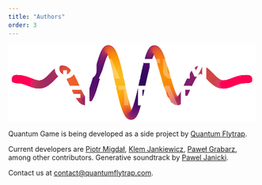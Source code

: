 ```yaml
---
title: "Authors"
order: 3
---
```


![](./quantum_flytrap_logo_wave_white.png)

Quantum Game is being developed as a side project by [Quantum Flytrap](https://quantumflytrap.com/).

Current developers are [Piotr Migdał](https://p.migdal.pl/), [Klem Jankiewicz](http://jankiewiczstudio.com/), [Paweł Grabarz](https://github.com/frizi), among other contributors. Generative soundtrack by [Pawel Janicki](https://www.paweljanicki.jp/).

Contact us at <contact@quantumflytrap.com>.

